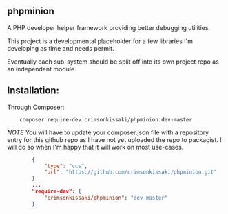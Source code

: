 ## phpminion

A PHP developer helper framework providing better debugging utilities.


This project is a developmental placeholder for a few libraries I'm developing as time and needs permit.

Eventually each sub-system should be split off into its own project repo as an independent module.


## Installation:

Through Composer:

```bin
    composer require-dev crimsonkissaki/phpminion:dev-master
```

*NOTE* You will have to update your composer.json file with a repository entry for this github repo as I have not yet uploaded the repo to packagist. I will do so when I'm happy that it will work on most use-cases.

```json
        {
            "type": "vcs",
            "url": "https://github.com/crimsonkissaki/phpminion.git"
        }
        ...
        "require-dev": {
            "crimsonkissaki/phpminion": "dev-master"
        }
```
